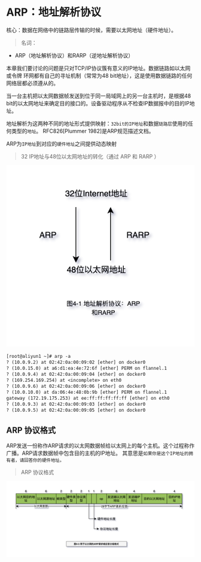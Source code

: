 # ARP：地址解析协议

核心：数据在网络中的链路层传输的时候，需要以太网地址（硬件地址）。

> 名词：

- ARP（地址解析协议）和RARP（逆地址解析协议）

本章我们要讨论的问题是只对TCP/IP协议簇有意义的IP地址。数据链路如以太网或令牌
环网都有自己的寻址机制（常常为48 bit地址），这是使用数据链路的任何网络层都必须遵从的。

当一台主机把以太网数据帧发送到位于同一局域网上的另一台主机时，是根据48 bit的以太网地址来确定目的接口的。设备驱动程序从不检查IP数据报中的目的IP地址。

地址解析为这两种不同的地址形式提供映射：`32bit的IP地址`和数据`链路层`使用的任何类型的`地址`。
RFC826[Plummer 1982]是ARP规范描述文档。

ARP为`IP地址`到对应的`硬件地址`之间提供动态映射

> 32 IP地址与48位以太网地址的转化（通过 ARP 和 RARP ）

![TCP-IP-4-1.png](./images/TCP-IP-4-1.png)

```log
[root@aliyun1 ~]# arp -a
? (10.0.9.2) at 02:42:0a:00:09:02 [ether] on docker0
? (10.0.15.0) at a6:d1:ea:4e:72:6f [ether] PERM on flannel.1
? (10.0.9.4) at 02:42:0a:00:09:04 [ether] on docker0
? (169.254.169.254) at <incomplete> on eth0
? (10.0.9.6) at 02:42:0a:00:09:06 [ether] on docker0
? (10.0.10.0) at da:06:4e:48:0b:9b [ether] PERM on flannel.1
gateway (172.19.175.253) at ee:ff:ff:ff:ff:ff [ether] on eth0
? (10.0.9.3) at 02:42:0a:00:09:03 [ether] on docker0
? (10.0.9.5) at 02:42:0a:00:09:05 [ether] on docker0
```

## ARP 协议格式

ARP发送一份称作ARP请求的以太网数据帧给以太网上的每个主机。这个过程称作广播。ARP请求数据帧中包含目的主机的IP地址。
其意思是`如果你是这个IP地址的拥有者，请回答你的硬件地址。`

> ARP 协议格式

![TCP-IP-4-3.png](./images/TCP-IP-4-3.png)
